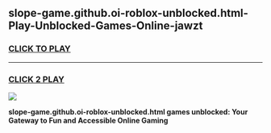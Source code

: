
## slope-game.github.oi-roblox-unblocked.html-Play-Unblocked-Games-Online-jawzt
<h3>
<a href="https://premium76.site?title=slope-game.github.oi-roblox-unblocked.html&ref=25A">CLICK TO PLAY</a></h3>
<hr>

<h3>
<a href="https://premium76.site?title=slope-game.github.oi-roblox-unblocked.html&ref=25A">CLICK 2 PLAY</a>
  
</h3>

<a href="https://premium76.site?title=slope-game.github.oi-roblox-unblocked.html&ref=25A"><img src="https://clearcache.store/games.png"></a>


**slope-game.github.oi-roblox-unblocked.html games unblocked: Your Gateway to Fun and Accessible Online Gaming**
